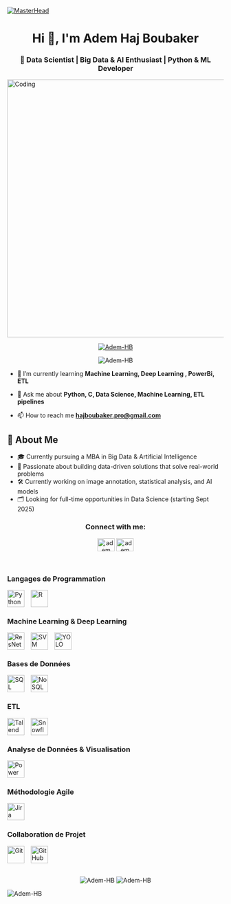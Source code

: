 [![MasterHead](https://cdn.dribbble.com/users/176039/screenshots/9022929/media/b21392d51355d99c7b82a5fedf2c4f85.gif)](https://rishavchanda.io)

<h1 align="center">Hi 👋, I'm Adem Haj Boubaker</h1>
<h3 align="center">🚀 Data Scientist | Big Data & AI Enthusiast | Python & ML Developer</h3>


 
<img align="center" alt="Coding" width="1000" height="600" src="https://camo.githubusercontent.com/5119ee303e5e49cdf23def653b737bede0da49a859a34714d62d9ab518afbbb2/68747470733a2f2f63646e2e6472696262626c652e636f6d2f75736572732f313136323037372f73637265656e73686f74732f333834383931342f70726f6772616d6d65722e676966">

  
<p align="center"> <a href="https://github.com/ryo-ma/github-profile-trophy"><img src="https://github-profile-trophy.vercel.app/?username=Adem-HB" alt="Adem-HB" /></a> </p>

<p align="center"> <img src="https://komarev.com/ghpvc/?username=Adem-HB&label=Profile%20views&color=0e75b6&style=flat" alt="Adem-HB" /> </p>

- 🌱 I’m currently learning **Machine Learning, Deep Learning , PowerBi, ETL**

- 💬 Ask me about **Python, C, Data Science, Machine Learning, ETL pipelines**

- 📫 How to reach me **hajboubaker.pro@gmail.com**

## 🧠 About Me

- 🎓 Currently pursuing a MBA in Big Data & Artificial Intelligence  
- 🧪 Passionate about building data-driven solutions that solve real-world problems  
- 🛠️ Currently working on image annotation, statistical analysis, and AI models  
- 🗂️ Looking for full-time opportunities in Data Science (starting Sept 2025)

<h3 align="center">Connect with me:</h3>
<p align="center">
<a href="https://www.linkedin.com/in/adem-haj-boubaker/" target="_blank"><img align="center" src="https://raw.githubusercontent.com/rahuldkjain/github-profile-readme-generator/master/src/images/icons/Social/linked-in-alt.svg" alt="adem haj boubaker" height="30" width="40" /></a>
<a href="https://www.kaggle.com/ademhajboubaker" target="_blank">
<img align="center" src="https://raw.githubusercontent.com/rahuldkjain/github-profile-readme-generator/master/src/images/icons/Social/kaggle.svg" alt="adem haj boubaker" height="30" width="40" /></a>
</p>

<br>
<h3>Langages de Programmation</h3>
<div style="display: flex; gap: 15px; align-items: center;">
  <a href="https://www.python.org/" target="_blank" rel="noreferrer">
    <img src="https://www.vectorlogo.zone/logos/python/python-icon.svg" alt="Python" width="40" height="40" />
  </a>
  <a href="https://www.r-project.org/" target="_blank" rel="noreferrer">
    <img src="https://www.vectorlogo.zone/logos/r-project/r-project-icon.svg" alt="R" width="40" height="40" />
  </a>
</div>

<!-- Machine Learning & Deep Learning -->
<h3>Machine Learning & Deep Learning</h3>
<div style="display: flex; gap: 15px; align-items: center;">
  <!-- Icônes représentatives pour les concepts -->
  <a href="https://arxiv.org/abs/1512.03385" target="_blank" rel="noreferrer" title="ResNet">
    <img src="https://upload.wikimedia.org/wikipedia/commons/2/2d/ResNet.png" alt="ResNet" width="40" height="40" />
  </a>
  <a href="https://scikit-learn.org/stable/modules/generated/sklearn.svm.OneClassSVM.html" target="_blank" rel="noreferrer" title="One-Class SVM">
    <img src="https://upload.wikimedia.org/wikipedia/commons/0/05/Scikit_learn_logo_small.svg" alt="SVM" width="40" height="40" />
  </a>
  <a href="https://github.com/ultralytics/yolov5" target="_blank" rel="noreferrer" title="YOLO">
    <img src="https://github.com/ultralytics/assets/raw/main/logo/logo.svg" alt="YOLO" width="40" height="40" />
  </a>
</div>

<!-- Bases de Données -->
<h3>Bases de Données</h3>
<div style="display: flex; gap: 15px; align-items: center;">
  <a href="https://www.microsoft.com/en-us/sql-server/" target="_blank" rel="noreferrer">
    <img src="[https://www.vectorlogo.zone/logos/microsoft_sql/microsoft_sql-icon.svg](https://www.vectorlogo.zone/logos/postgresql/postgresql-ar21.svg)" alt="SQL Server" width="40" height="40" />
  </a>
  <a href="https://www.mongodb.com/nosql-explained" target="_blank" rel="noreferrer">
    <img src="https://www.vectorlogo.zone/logos/mongodb/mongodb-icon.svg" alt="NoSQL" width="40" height="40" />
  </a>
</div>

<!-- ETL -->
<h3>ETL</h3>
<div style="display: flex; gap: 15px; align-items: center;">
  <a href="https://www.talend.com/" target="_blank" rel="noreferrer">
    <img src="https://www.vectorlogo.zone/logos/talend/talend-icon.svg" alt="Talend" width="40" height="40" />
  </a>
  <a href="https://www.snowflake.com/" target="_blank" rel="noreferrer">
    <img src="https://www.vectorlogo.zone/logos/snowflake/snowflake-icon.svg" alt="Snowflake" width="40" height="40" />
  </a>
</div>

<!-- Analyse de Données & Visualisation -->
<h3>Analyse de Données & Visualisation</h3>
<div style="display: flex; gap: 15px; align-items: center;">
  <a href="https://powerbi.microsoft.com/" target="_blank" rel="noreferrer">
    <img src="https://www.vectorlogo.zone/logos/microsoft_powerbi/microsoft_powerbi-icon.svg" alt="Power BI" width="40" height="40" />
  </a>
</div>

<!-- Méthodologie Agile -->
<h3>Méthodologie Agile</h3>
<div style="display: flex; gap: 15px; align-items: center;">
  <a href="https://www.atlassian.com/software/jira" target="_blank" rel="noreferrer">
    <img src="https://www.vectorlogo.zone/logos/atlassian_jira/atlassian_jira-icon.svg" alt="Jira" width="40" height="40" />
  </a>
 
</div>

<!-- Collaboration de Projet -->
<h3>Collaboration de Projet</h3>
<div style="display: flex; gap: 15px; align-items: center;">
  <a href="https://git-scm.com/" target="_blank" rel="noreferrer">
    <img src="https://www.vectorlogo.zone/logos/git-scm/git-scm-icon.svg" alt="Git" width="40" height="40" />
  </a>
  <a href="https://github.com/" target="_blank" rel="noreferrer">
    <img src="https://www.vectorlogo.zone/logos/github/github-icon.svg" alt="GitHub" width="40" height="40" />
  </a>
</div>

<br>


<p align="center">
  <img src="https://github-readme-stats.vercel.app/api?username=Adem-HB&show_icons=true&locale=en" alt="Adem-HB" />
  <img src="https://github-readme-streak-stats.herokuapp.com/?user=Adem-HB" alt="Adem-HB" />
</p>


<p><img align="center" src="https://github-readme-stats.vercel.app/api/top-langs?username=Adem-HB&show_icons=true&locale=en&layout=compact" alt="Adem-HB" /></p>
